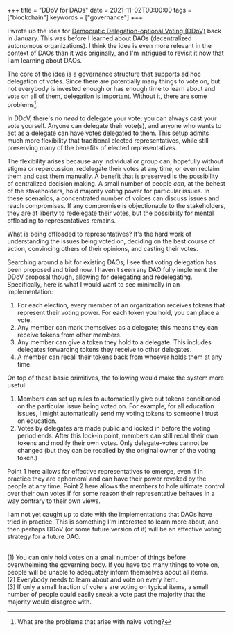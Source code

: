 +++
title = "DDoV for DAOs"
date = 2021-11-02T00:00:00
tags = ["blockchain"]
keywords = ["governance"]
+++

I wrote up the idea for [Democratic Delegation-optional Voting (DDoV)](/snippets/2021-01-11-democratic-delegation-optional-voting/) back in January. This was before I learned about DAOs (decentralized autonomous organizations). I think the idea is even more relevant in the context of DAOs than it was originally, and I'm intrigued to revisit it now that I am learning about DAOs.

The core of the idea is a governance structure that supports ad hoc delegation of votes. Since there are potentially many things to vote on, but not everybody is invested enough or has enough time to learn about and vote on all of them, delegation is important. Without it, there are some problems[^1].

In DDoV, there's no _need_ to delegate your vote; you can always cast your vote yourself. Anyone can delegate their vote(s), and anyone who wants to act as a delegate can have votes delegated to them. This setup admits much more flexibility that traditional elected representatives, while still preserving many of the benefits of elected representatives.

The flexibility arises because any individual or group can, hopefully without stigma or repercussion, redelegate their votes at any time, or even reclaim them and cast them manually. A benefit that is preserved is the possibility of centralized decision making. A small number of people _can_, at the behest of the stakeholders, hold majority voting power for particular issues. In these scenarios, a concentrated number of voices can discuss issues and reach compromises. If any compromise is objectionable to the stakeholders, they are at liberty to redelegate their votes, but the possibility for mental offloading to representatives remains.

What is being offloaded to representatives? It's the hard work of understanding the issues being voted on, deciding on the best course of action, convincing others of their opinions, and casting their votes.

Searching around a bit for existing DAOs, I see that voting delegation has been proposed and tried now. I haven't seen any DAO fully implement the DDoV proposal though, allowing for delegating and redelegating. Specifically, here is what I would want to see minimally in an implementation:

1. For each election, every member of an organization receives tokens that represent their voting power. For each token you hold, you can place a vote.
2. Any member can mark themselves as a delegate; this means they can receive tokens from other members.
3. Any member can give a token they hold to a delegate. This includes delegates forwarding tokens they receive to other delegates.
4. A member can recall their tokens back from whoever holds them at any time.

On top of these basic primitives, the following would make the system more useful:

1. Members can set up rules to automatically give out tokens conditioned on the particular issue being voted on. For example, for all education issues, I might automatically send my voting tokens to someone I trust on education.
2. Votes by delegates are made public and locked in before the voting period ends. After this lock-in point, members can still recall their own tokens and modify their own votes. Only delegate-votes cannot be changed (but they can be recalled by the original owner of the voting token.)

Point 1 here allows for effective representatives to emerge, even if in practice they are ephemeral and can have their power revoked by the people at any time.
Point 2 here allows the members to hole ultimate control over their own votes if for some reason their representative behaves in a way contrary to their own views.

I am not yet caught up to date with the implementations that DAOs have tried in practice. This is something I'm interested to learn more about, and then perhaps DDoV (or some future version of it) will be an effective voting strategy for a future DAO.


[^1]: What are the problems that arise with naive voting?
<br/>
(1) You can only hold votes on a small number of things before overwhelming the governing body. If you have too many things to vote on, people will be unable to adequately inform themselves about all items.
<br/>
(2) Everybody needs to learn about and vote on every item.
<br/>
(3) If only a small fraction of voters are voting on typical items, a small number of people could easily sneak a vote past the majority that the majority would disagree with.
